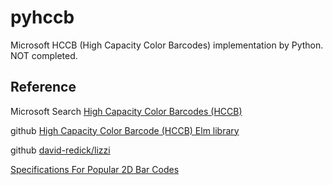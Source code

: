 # pyhccb
Microsoft HCCB (High Capacity Color Barcodes) implementation by Python. NOT completed.
## Reference
Microsoft Search [High Capacity Color Barcodes (HCCB)](https://www.microsoft.com/en-us/research/project/high-capacity-color-barcodes-hccb/?from=http%3A%2F%2Fresearch.microsoft.com%2Fen-us%2Fprojects%2Fhccb%2F)

github [High Capacity Color Barcode (HCCB) Elm library](https://github.com/canadaduane/elm-hccb)

github [david-redick/lizzi](https://github.com/david-redick/lizzi)

[Specifications For Popular 2D Bar Codes](http://www.adams1.com/stack.html)
